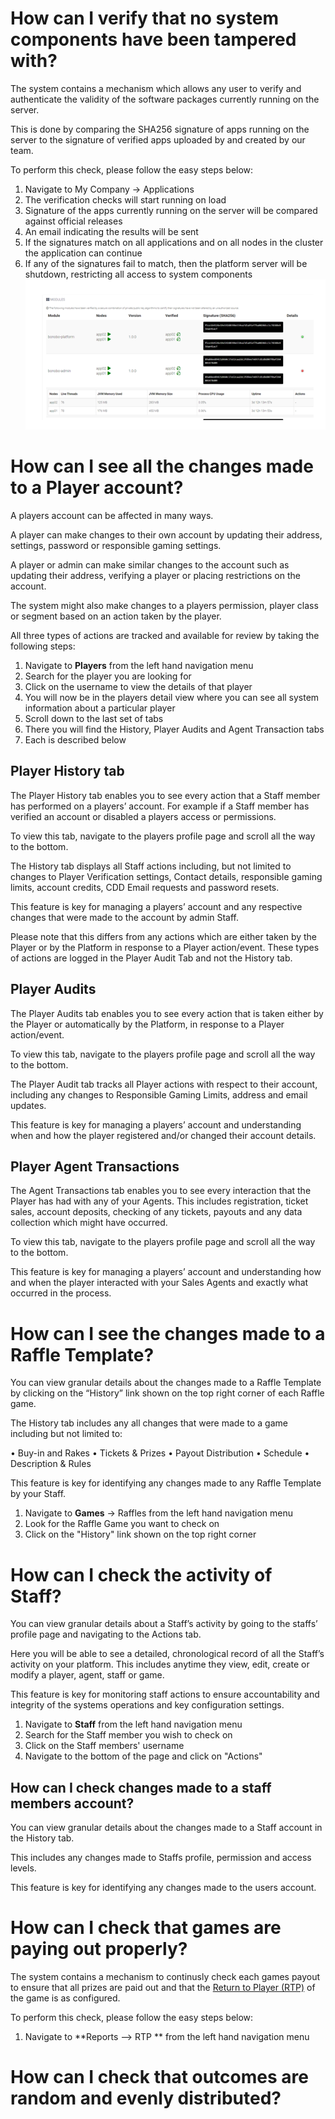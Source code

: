 <!-- TITLE: Platform Administration  -->
<!-- SUBTITLE: Common uses cases for administering your lottery and raffle platform  -->


# How can I verify that no system components have been tampered with?
The system contains a mechanism which allows any user to verify and authenticate the validity of the software packages currently running on the server.

This is done by comparing the SHA256 signature of apps running on the server to the signature of verified apps uploaded by and created by our team.

To perform this check, please follow the easy steps below:

1. Navigate to My Company -> Applications
2. The verification checks will start running on load
3. Signature of the apps currently running on the server will be compared against official releases
4. An email indicating the results will be sent
5. If the signatures match on all applications and on all nodes in the cluster the application can continue
6. If any of the signatures fail to match, then the platform server will be shutdown, restricting all access to system components
![App Verification](/uploads/app-verification.png "App Verification")

# How can I see all the changes made to a Player account?
A players account can be affected in many ways.

A player can make changes to their own account by updating their address, settings, password or responsible gaming settings.

A player or admin can make similar changes to the account such as updating their address, verifying a player or placing restrictions on the account.

The system might also make changes to a players permission, player class or segment based on an action taken by the player.

All three types of actions are tracked and available for review by taking the following steps:

1. Navigate to **Players** from the left hand navigation menu
2. Search for the player you are looking for
3. Click on the username to view the details of that player
4. You will now be in the players detail view where you can see all system information about a particular player
5. Scroll down to the last set of tabs
6. There you will find the History, Player Audits and Agent Transaction tabs
7. Each is described below

## Player History tab

The Player History tab enables you to see every action that a Staff member has performed on a players’ account. 
For example if a Staff member has verified an account or disabled a players access or permissions.

To view this tab, navigate to the players profile page and scroll all the way to the bottom. 

The History tab displays all Staff actions including, but not limited to changes to Player Verification settings, Contact details, responsible gaming limits, account credits, CDD Email requests and password resets. 

This feature is key for managing a players’ account and any respective changes that were made to the account by admin Staff.

Please note that this differs from any actions which are either taken by the Player or by the Platform in response to a Player action/event. These types of actions are logged in the Player Audit Tab and not the History tab. 


## Player Audits

The Player Audits tab enables you to see every action that is taken either by the Player or automatically by the Platform, in response to a Player action/event.  

To view this tab, navigate to the players profile page and scroll all the way to the bottom. 

The Player Audit tab tracks all Player actions with respect to their account, including any changes to Responsible Gaming Limits, address and email updates. 

This feature is key for managing a players’ account and understanding when and how the player registered and/or changed their account details.

## Player Agent Transactions

The Agent Transactions tab enables you to see every interaction that the Player has had with any of your Agents. This includes registration, ticket sales, account deposits, checking of any tickets, payouts and any data collection which might have occurred.

To view this tab, navigate to the players profile page and scroll all the way to the bottom. 

This feature is key for managing a players’ account and understanding how and when the player interacted with your Sales Agents and exactly what occurred in the process.


# How can I see the changes made to a Raffle Template?

You can view granular details about the changes made to a Raffle Template by clicking on the “History” link shown on the top right corner of each Raffle game. 

The History tab includes any all changes that were made to a game including but not limited to:

•	Buy-in and Rakes
•	Tickets & Prizes
•	Payout Distribution
•	Schedule
•	Description & Rules

This feature is key for identifying any changes made to any Raffle Template by your Staff.

1. Navigate to **Games** -> Raffles from the left hand navigation menu
2. Look for the Raffle Game you want to check on
3. Click on the "History" link shown on the top right corner


# How can I check the activity of Staff?
You can view granular details about a Staff’s activity by going to the staffs’ profile page and navigating to the Actions tab.

Here you will be able to see a detailed, chronological record of all the Staff’s activity on your platform.
This includes anytime they view, edit, create or modify a player, agent, staff or game.

This feature is key for monitoring staff actions to ensure accountability and integrity of the systems operations and key configuration settings.

1. Navigate to **Staff** from the left hand navigation menu
2. Search for the Staff member you wish to check on
3. Click on the Staff members' username
4. Navigate to the bottom of the page and click on "Actions"

## How can I check changes made to a staff members account?

You can view granular details about the changes made to a Staff account in the History tab. 

This includes any changes made to Staffs profile, permission and access levels.

This feature is key for identifying any changes made to the users account.


# How can I check that games are paying out properly?

The system contains a mechanism to continusly check each games payout to ensure that all prizes are paid out and that the [Return to Player (RTP)](/administration/games/lottorace#return-to-player) of the game is as configured.

To perform this check, please follow the easy steps below:

1. Navigate to **Reports --> RTP ** from the left hand navigation menu



# How can I check that outcomes are random and evenly distributed?




